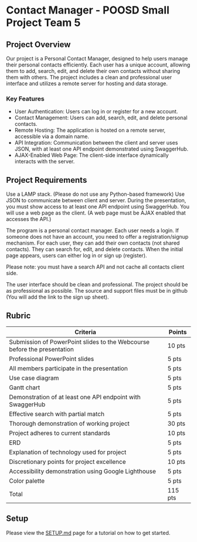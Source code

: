 # Contact Manager - POOSD Small Project Team 5

## Project Overview

Our project is a Personal Contact Manager, designed to help users manage their personal contacts efficiently. Each user has a unique account, allowing them to add, search, edit, and delete their own contacts without sharing them with others. The project includes a clean and professional user interface and utilizes a remote server for hosting and data storage.

### Key Features

- User Authentication: Users can log in or register for a new account.
- Contact Management: Users can add, search, edit, and delete personal contacts.
- Remote Hosting: The application is hosted on a remote server, accessible via a domain name.
- API Integration: Communication between the client and server uses JSON, with at least one API endpoint demonstrated using SwaggerHub.
- AJAX-Enabled Web Page: The client-side interface dynamically interacts with the server.

## Project Requirements

Use a LAMP stack. (Please do not use any Python-based framework)
Use JSON to communicate between client and server. During the presentation, you must show access to at least one API endpoint using SwaggerHub.
You will use a web page as the client. (A web page must be AJAX enabled that accesses the API.)

The program is a personal contact manager. Each user needs a login. If someone does not have an account, you need to offer a registration/signup mechanism. For each user, they can add their own contacts (not shared contacts). They can search for, edit, and delete contacts. When the initial page appears, users can either log in or sign up (register).

Please note: you must have a search API and not cache all contacts client side.

The user interface should be clean and professional. The project should be as professional as possible. The source and support files must be in github (You will add the link to the sign up sheet).

## Rubric

| Criteria                                                                 | Points  |
| ------------------------------------------------------------------------ | ------- |
| Submission of PowerPoint slides to the Webcourse before the presentation | 10 pts  |
| Professional PowerPoint slides                                           | 5 pts   |
| All members participate in the presentation                              | 5 pts   |
| Use case diagram                                                         | 5 pts   |
| Gantt chart                                                              | 5 pts   |
| Demonstration of at least one API endpoint with SwaggerHub               | 5 pts   |
| Effective search with partial match                                      | 5 pts   |
| Thorough demonstration of working project                                | 30 pts  |
| Project adheres to current standards                                     | 10 pts  |
| ERD                                                                      | 5 pts   |
| Explanation of technology used for project                               | 5 pts   |
| Discretionary points for project excellence                              | 10 pts  |
| Accessibility demonstration using Google Lighthouse                      | 5 pts   |
| Color palette                                                            | 5 pts   |
| Total                                                                    | 115 pts |

## Setup
Please view the [SETUP.md](https://github.com/KaziAmin110/contact-manager/blob/development/SETUP.md) page for a tutorial on how to get started.
